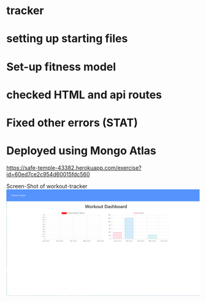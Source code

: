 # tracker
# setting up  starting files
# Set-up fitness model
# checked HTML and api routes
# Fixed other errors (STAT)
# Deployed using Mongo Atlas

https://safe-temple-43382.herokuapp.com/exercise?id=60ed7ce2c954d60015fdc560


Screen-Shot of workout-tracker
<img  src="workout-tracker.png" alt="Heroku deployed page picture" ></img> 
